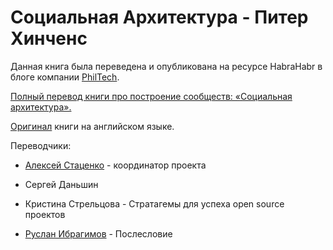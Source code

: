 # Социальная Архитектура - Питер Хинченс

Данная книга была переведена и опубликована на ресурсе HabraHabr в блоге компании [PhilTech](http://go.philtech.ru/).

[Полный перевод книги про построение сообществ: «Социальная архитектура».](https://habrahabr.ru/company/philtech/blog/352390/)

[Оригинал](https://www.gitbook.com/book/hintjens/social-architecture/details) книги на английском языке.

Переводчики:

* [Алексей Стаценко](https://habrahabr.ru/users/MagisterLudi/) - координатор проекта

* Сергей Даньшин 

* Кристина Стрельцова - Стратагемы для успеха open source проектов

* [Руслан Ибрагимов](https://ruslan.ibragimov.by/) - Послесловие



